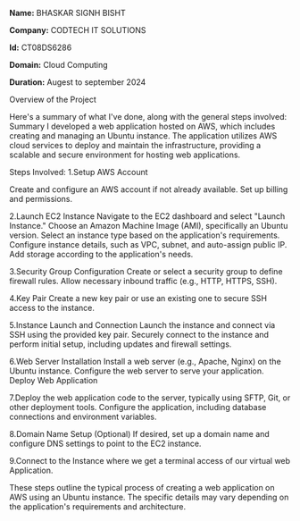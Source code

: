 **Name:** BHASKAR SIGNH BISHT

**Company:** CODTECH IT SOLUTIONS

**Id:** CT08DS6286

**Domain:** Cloud Computing

**Duration:** Augest to september 2024


Overview of the Project

Here's a summary of what I've done, along with the general steps involved:
Summary
I developed a web application hosted on AWS, which includes creating and managing an Ubuntu instance. The application utilizes AWS cloud services to deploy and maintain the infrastructure, providing a scalable and secure environment for hosting web applications.

Steps Involved:
1.Setup AWS Account

Create and configure an AWS account if not already available.
Set up billing and permissions.

2.Launch EC2 Instance
Navigate to the EC2 dashboard and select "Launch Instance."
Choose an Amazon Machine Image (AMI), specifically an Ubuntu version.
Select an instance type based on the application's requirements.
Configure instance details, such as VPC, subnet, and auto-assign public IP.
Add storage according to the application's needs.

3.Security Group Configuration
Create or select a security group to define firewall rules.
Allow necessary inbound traffic (e.g., HTTP, HTTPS, SSH).

4.Key Pair
Create a new key pair or use an existing one to secure SSH access to the instance.

5.Instance Launch and Connection
Launch the instance and connect via SSH using the provided key pair.
Securely connect to the instance and perform initial setup, including updates and firewall settings.

6.Web Server Installation
Install a web server (e.g., Apache, Nginx) on the Ubuntu instance.
Configure the web server to serve your application.
Deploy Web Application

7.Deploy the web application code to the server, typically using SFTP, Git, or other deployment tools.
Configure the application, including database connections and environment variables.

8.Domain Name Setup (Optional)
If desired, set up a domain name and configure DNS settings to point to the EC2 instance.

9.Connect to the Instance where we get a terminal access of our virtual web Application.

These steps outline the typical process of creating a web application on AWS using an Ubuntu instance. The specific details may vary depending on the application's requirements and architecture.
